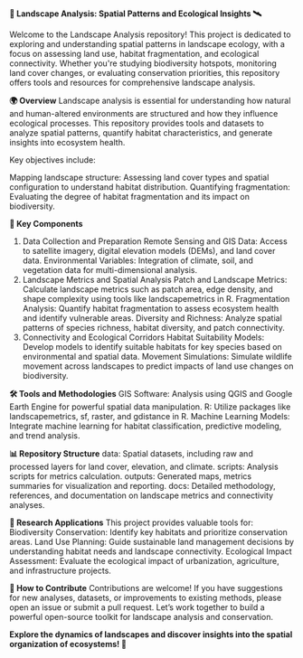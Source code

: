 **🌄 Landscape Analysis: Spatial Patterns and Ecological Insights 🛰️**

Welcome to the Landscape Analysis repository! This project is dedicated to exploring and understanding spatial patterns in landscape ecology, with a focus on assessing land use, habitat fragmentation, and ecological connectivity. Whether you're studying biodiversity hotspots, monitoring land cover changes, or evaluating conservation priorities, this repository offers tools and resources for comprehensive landscape analysis.

**🌍 Overview**
Landscape analysis is essential for understanding how natural and human-altered environments are structured and how they influence ecological processes. This repository provides tools and datasets to analyze spatial patterns, quantify habitat characteristics, and generate insights into ecosystem health.

Key objectives include:

Mapping landscape structure: Assessing land cover types and spatial configuration to understand habitat distribution.
Quantifying fragmentation: Evaluating the degree of habitat fragmentation and its impact on biodiversity.

**🔹 Key Components**
1. Data Collection and Preparation
Remote Sensing and GIS Data: Access to satellite imagery, digital elevation models (DEMs), and land cover data.
Environmental Variables: Integration of climate, soil, and vegetation data for multi-dimensional analysis.
2. Landscape Metrics and Spatial Analysis
Patch and Landscape Metrics: Calculate landscape metrics such as patch area, edge density, and shape complexity using tools like landscapemetrics in R.
Fragmentation Analysis: Quantify habitat fragmentation to assess ecosystem health and identify vulnerable areas.
Diversity and Richness: Analyze spatial patterns of species richness, habitat diversity, and patch connectivity.
3. Connectivity and Ecological Corridors
Habitat Suitability Models: Develop models to identify suitable habitats for key species based on environmental and spatial data.
Movement Simulations: Simulate wildlife movement across landscapes to predict impacts of land use changes on biodiversity.

**🛠️ Tools and Methodologies**
GIS Software: Analysis using QGIS and Google Earth Engine for powerful spatial data manipulation.
R: Utilize packages like landscapemetrics, sf, raster, and gdistance in R.
Machine Learning Models: Integrate machine learning for habitat classification, predictive modeling, and trend analysis.

**📊 Repository Structure**
data: Spatial datasets, including raw and processed layers for land cover, elevation, and climate.
scripts: Analysis scripts for metrics calculation.
outputs: Generated maps, metrics summaries for visualization and reporting.
docs: Detailed methodology, references, and documentation on landscape metrics and connectivity analyses.

**🌱 Research Applications**
This project provides valuable tools for:
Biodiversity Conservation: Identify key habitats and prioritize conservation areas.
Land Use Planning: Guide sustainable land management decisions by understanding habitat needs and landscape connectivity.
Ecological Impact Assessment: Evaluate the ecological impact of urbanization, agriculture, and infrastructure projects.

**🤝 How to Contribute**
Contributions are welcome! If you have suggestions for new analyses, datasets, or improvements to existing methods, please open an issue or submit a pull request. Let’s work together to build a powerful open-source toolkit for landscape analysis and conservation.

**Explore the dynamics of landscapes and discover insights into the spatial organization of ecosystems! 🌿**
